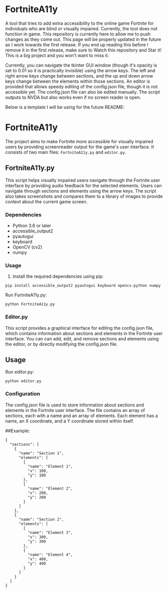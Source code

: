 # FortniteA11y
A tool that tries to add extra accessibility to the online game Fortnite for individuals who are blind or visually impaired. Currently, the tool does not function in game. This repository is currently here to allow me to push changes as they come out. This page will be properly updated in the future as I work towards the first release. If you end up reading this before I remove it in the first release, make sure to Watch this repository and Star it! This is a big project and you won't want to miss it.

Currently, you can navigate the tkinter GUI window (though it's opacity is set to 0.01 so it is practically invisible) using the arrow keys. The left and right arrow keys change between sections, and the up and down arrow keys change between the elements within those sections. An editor is provided that allows speedy editing of the config.json file, though it is not accessible yet. The config.json file can also be edited manually. The script outputs to NVDA but also works even if no screen reader is open.

Below is a template I will be using for the future README:

# FortniteA11y

The project aims to make Fortnite more accessible for visually impaired users by providing screenreader output for the game's user interface. It consists of two main files: `FortniteA11y.py` and `editor.py`.

## FortniteA11y.py

This script helps visually impaired users navigate through the Fortnite user interface by providing audio feedback for the selected elements. Users can navigate through sections and elements using the arrow keys. The script also takes screenshots and compares them to a library of images to provide context about the current game screen.

### Dependencies

- Python 3.6 or later
- accessible_output2
- pyautogui
- keyboard
- OpenCV (cv2)
- numpy

### Usage

1. Install the required dependencies using pip:
```
pip install accessible_output2 pyautogui keyboard opencv-python numpy
```
Run FortniteA11y.py:
```
python FortniteA11y.py
```

### Editor.py
This script provides a graphical interface for editing the config.json file, which contains information about sections and elements in the Fortnite user interface. You can can add, edit, and remove sections and elements using the editor, or by directly modifying the config.json file.

## Usage

Run editor.py:

```
python editor.py
```

### Configuration
The config.json file is used to store information about sections and elements in the Fortnite user interface. The file contains an array of sections, each with a name and an array of elements. Each element has a name, an X coordinate, and a Y coordinate stored within itself.

##Example:

```
{
  "sections": [
    {
      "name": "Section 1",
      "elements": [
        {
          "name": "Element 1",
          "x": 100,
          "y": 100
        },
        {
          "name": "Element 2",
          "x": 200,
          "y": 200
        }
      ]
    },
    {
      "name": "Section 2",
      "elements": [
        {
          "name": "Element 3",
          "x": 300,
          "y": 300
        },
        {
          "name": "Element 4",
          "x": 400,
          "y": 400
        }
      ]
    }
  ]
}
```
